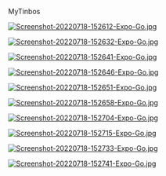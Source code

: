 MyTinbos

[![Screenshot-20220718-152612-Expo-Go.jpg](https://i.postimg.cc/FFW5tPgC/Screenshot-20220718-152612-Expo-Go.jpg)](https://postimg.cc/jC7kP41y)

[![Screenshot-20220718-152632-Expo-Go.jpg](https://i.postimg.cc/25FM0TSw/Screenshot-20220718-152632-Expo-Go.jpg)](https://postimg.cc/rdsfm1W0)

[![Screenshot-20220718-152641-Expo-Go.jpg](https://i.postimg.cc/HnKhrh6p/Screenshot-20220718-152641-Expo-Go.jpg)](https://postimg.cc/RJ7R8Xr8)

[![Screenshot-20220718-152646-Expo-Go.jpg](https://i.postimg.cc/tCZcK9g7/Screenshot-20220718-152646-Expo-Go.jpg)](https://postimg.cc/D8h5skLK)

[![Screenshot-20220718-152651-Expo-Go.jpg](https://i.postimg.cc/xdRpvC6p/Screenshot-20220718-152651-Expo-Go.jpg)](https://postimg.cc/TyKcGRMn)

[![Screenshot-20220718-152658-Expo-Go.jpg](https://i.postimg.cc/Pqt25HdW/Screenshot-20220718-152658-Expo-Go.jpg)](https://postimg.cc/zycnx9bv)

[![Screenshot-20220718-152704-Expo-Go.jpg](https://i.postimg.cc/28hsqzNM/Screenshot-20220718-152704-Expo-Go.jpg)](https://postimg.cc/tYRSwGTN)

[![Screenshot-20220718-152715-Expo-Go.jpg](https://i.postimg.cc/g0SQ9j3X/Screenshot-20220718-152715-Expo-Go.jpg)](https://postimg.cc/GBDqGc7d)

[![Screenshot-20220718-152733-Expo-Go.jpg](https://i.postimg.cc/fW0FFwyy/Screenshot-20220718-152733-Expo-Go.jpg)](https://postimg.cc/DmnB43q3)

[![Screenshot-20220718-152741-Expo-Go.jpg](https://i.postimg.cc/3x9bpNSS/Screenshot-20220718-152741-Expo-Go.jpg)](https://postimg.cc/YvG3BrwY)
